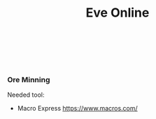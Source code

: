 <center><h1>Eve Online</h1></center>
<br><br><br><br><br>

<h3>Ore Minning</h3>

Needed tool:
- Macro Express https://www.macros.com/





